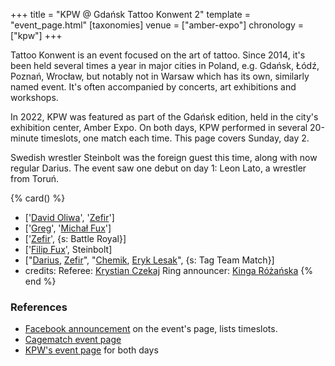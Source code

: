 +++
title = "KPW @ Gdańsk Tattoo Konwent 2"
template = "event_page.html"
[taxonomies]
venue = ["amber-expo"]
chronology = ["kpw"]
+++

Tattoo Konwent is an event focused on the art of tattoo. Since 2014, it's been held several times a year in major cities in Poland, e.g. Gdańsk, Łódź, Poznań, Wrocław, but notably not in Warsaw which has its own, similarly named event. It's often accompanied by concerts, art exhibitions and workshops.

In 2022, KPW was featured as part of the Gdańsk edition, held in the city's exhibition center, Amber Expo. On both days, KPW performed in several 20-minute timeslots, one match each time. This page covers Sunday, day 2.

Swedish wrestler Steinbolt was the foreign guest this time, along with now regular Darius. The event saw one debut on day 1: Leon Lato, a wrestler from Toruń.

{% card() %}
- ['[David Oliwa](@/w/david-oliwa.md)', '[Zefir](@/w/zefir.md)']
- ['[Greg](@/w/greg.md)', '[Michał Fux](@/w/michal-fux.md)']
- ['[Zefir](@/w/zefir.md)', {s: Battle Royal}]
- ['[Filip Fux](@/w/filip-fux.md)', Steinbolt]
- ["[Darius](@/w/darius.md), [Zefir](@/w/zefir.md)", "[Chemik](@/w/chemik.md), [Eryk
    Lesak](@/w/eryk-lesak.md)", {s: Tag Team Match}]
- credits:
    Referee: [Krystian Czekaj](@/w/krystian-czekaj.md)
    Ring announcer: [Kinga Różańska](@/w/kinga-miotke.md)
{% end %}


### References

* [Facebook announcement](https://www.facebook.com/TattooKonwent/posts/pfbid02gSGuoY1rmy3iHyzg9CDVLakhqShm8T4iH3Ys9sDzBxEqNjcubNKuQu2pnq29mY1Tl) on the event's page, lists timeslots.
* [Cagematch event page](https://www.cagematch.net/?id=1&nr=348388)
* [KPW's event page](https://kpwrestling.pl/events/gdansk-tattoo-konwent-2023/) for both days
